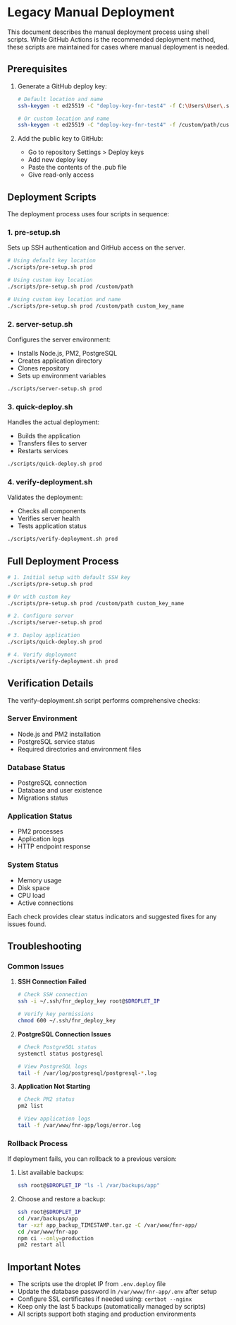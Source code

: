 # Legacy Manual Deployment

This document describes the manual deployment process using shell scripts. While GitHub Actions is the recommended deployment method, these scripts are maintained for cases where manual deployment is needed.

## Prerequisites

1. Generate a GitHub deploy key:
   ```sh
   # Default location and name
   ssh-keygen -t ed25519 -C "deploy-key-fnr-test4" -f C:\Users\User\.ssh\fnr_deploy_key

   # Or custom location and name
   ssh-keygen -t ed25519 -C "deploy-key-fnr-test4" -f /custom/path/custom_key_name
   ```

2. Add the public key to GitHub:
   - Go to repository Settings > Deploy keys
   - Add new deploy key
   - Paste the contents of the .pub file
   - Give read-only access

## Deployment Scripts

The deployment process uses four scripts in sequence:

### 1. pre-setup.sh
Sets up SSH authentication and GitHub access on the server.

```sh
# Using default key location
./scripts/pre-setup.sh prod

# Using custom key location
./scripts/pre-setup.sh prod /custom/path

# Using custom key location and name
./scripts/pre-setup.sh prod /custom/path custom_key_name
```

### 2. server-setup.sh
Configures the server environment:
- Installs Node.js, PM2, PostgreSQL
- Creates application directory
- Clones repository
- Sets up environment variables

```sh
./scripts/server-setup.sh prod
```

### 3. quick-deploy.sh
Handles the actual deployment:
- Builds the application
- Transfers files to server
- Restarts services

```sh
./scripts/quick-deploy.sh prod
```

### 4. verify-deployment.sh
Validates the deployment:
- Checks all components
- Verifies server health
- Tests application status

```sh
./scripts/verify-deployment.sh prod
```

## Full Deployment Process

```sh
# 1. Initial setup with default SSH key
./scripts/pre-setup.sh prod

# Or with custom key
./scripts/pre-setup.sh prod /custom/path custom_key_name

# 2. Configure server
./scripts/server-setup.sh prod

# 3. Deploy application
./scripts/quick-deploy.sh prod

# 4. Verify deployment
./scripts/verify-deployment.sh prod
```

## Verification Details

The verify-deployment.sh script performs comprehensive checks:

### Server Environment
- Node.js and PM2 installation
- PostgreSQL service status
- Required directories and environment files

### Database Status
- PostgreSQL connection
- Database and user existence
- Migrations status

### Application Status
- PM2 processes
- Application logs
- HTTP endpoint response

### System Status
- Memory usage
- Disk space
- CPU load
- Active connections

Each check provides clear status indicators and suggested fixes for any issues found.

## Troubleshooting

### Common Issues

1. **SSH Connection Failed**
   ```sh
   # Check SSH connection
   ssh -i ~/.ssh/fnr_deploy_key root@$DROPLET_IP
   
   # Verify key permissions
   chmod 600 ~/.ssh/fnr_deploy_key
   ```

2. **PostgreSQL Connection Issues**
   ```sh
   # Check PostgreSQL status
   systemctl status postgresql
   
   # View PostgreSQL logs
   tail -f /var/log/postgresql/postgresql-*.log
   ```

3. **Application Not Starting**
   ```sh
   # Check PM2 status
   pm2 list
   
   # View application logs
   tail -f /var/www/fnr-app/logs/error.log
   ```

### Rollback Process

If deployment fails, you can rollback to a previous version:

1. List available backups:
   ```sh
   ssh root@$DROPLET_IP "ls -l /var/backups/app"
   ```

2. Choose and restore a backup:
   ```sh
   ssh root@$DROPLET_IP
   cd /var/backups/app
   tar -xzf app_backup_TIMESTAMP.tar.gz -C /var/www/fnr-app/
   cd /var/www/fnr-app
   npm ci --only=production
   pm2 restart all
   ```

## Important Notes

- The scripts use the droplet IP from `.env.deploy` file
- Update the database password in `/var/www/fnr-app/.env` after setup
- Configure SSL certificates if needed using: `certbot --nginx`
- Keep only the last 5 backups (automatically managed by scripts)
- All scripts support both staging and production environments
